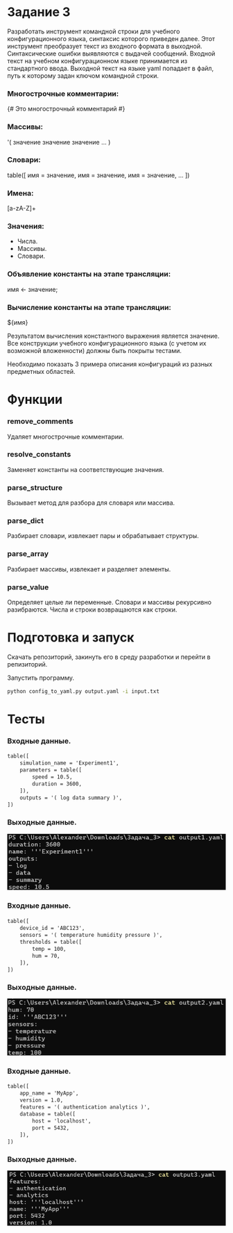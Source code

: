 # Задание 3
Разработать инструмент командной строки для учебного конфигурационного языка, синтаксис которого приведен далее. Этот инструмент преобразует текст из входного формата в выходной. Синтаксические ошибки выявляются с выдачей сообщений. Входной текст на учебном конфигурационном языке принимается из стандартного ввода. Выходной текст на языке yaml попадает в файл, путь к которому задан ключом командной строки.
### Многострочные комментарии:
{# Это многострочный комментарий #}
### Массивы:
'( значение значение значение ... )
### Словари:
table([
 имя = значение,
 имя = значение,
 имя = значение,
 ...
])
### Имена:
[a-zA-Z]+
### Значения:
- Числа.
- Массивы.
- Словари.
### Объявление константы на этапе трансляции:
имя <- значение;
### Вычисление константы на этапе трансляции:
${имя}

Результатом вычисления константного выражения является значение. Все конструкции учебного конфигурационного языка (с учетом их возможной вложенности) должны быть покрыты тестами.

Необходимо показать 3 примера описания конфигураций из разных предметных областей.
# Функции

### remove_comments
Удаляет многострочные комментарии.
### resolve_constants
Заменяет константы на соответствующие значения.
### parse_structure
Вызывает метод для разбора для словаря или массива.
### parse_dict
Разбирает словари, извлекает пары и обрабатывает структуры.
### parse_array
Разбирает массивы, извлекает и разделяет элементы.
### parse_value
Определяет целые ли переменные. Словари и массивы рекурсивно разибраются. Числа и строки возвращаются как строки.
# Подготовка и запуск
Скачать репозиторий, закинуть его в среду разработки и перейти в репизиторий.

Запустить программу.
```Bash
python config_to_yaml.py output.yaml -i input.txt
```
# Тесты
### Входные данные.
```
table([
    simulation_name = 'Experiment1',
    parameters = table([
        speed = 10.5,
        duration = 3600,
    ]),
    outputs = '( log data summary )',
])
```
### Выходные данные.
![](https://github.com/Alexman454/Task_3/blob/main/output1.png)
### Входные данные.
```
table([
    device_id = 'ABC123',
    sensors = '( temperature humidity pressure )',
    thresholds = table([
        temp = 100,
        hum = 70,
    ]),
])
```
### Выходные данные.
![](https://github.com/Alexman454/Task_3/blob/main/output2.png)
### Входные данные.
```
table([
    app_name = 'MyApp',
    version = 1.0,
    features = '( authentication analytics )',
    database = table([
        host = 'localhost',
        port = 5432,
    ]),
])
```
### Выходные данные.
![](https://github.com/Alexman454/Task_3/blob/main/output3.png)
